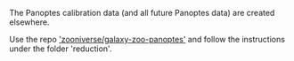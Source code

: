 The Panoptes calibration data (and all future Panoptes data) are created elsewhere.

Use the repo ['zooniverse/galaxy-zoo-panoptes'](www.github.com/zooniverse/galaxy-zoo-panoptes) 
and follow the instructions under the folder 'reduction'.
